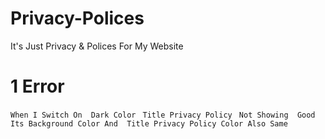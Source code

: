 # Privacy-Polices
It's Just Privacy &amp; Polices For My Website

# 1 Error
` When I Switch On  Dark Color ` 
` Title Privacy Policy` 
` Not Showing  Good Its Background Color And  Title Privacy Policy Color Also Same` 
